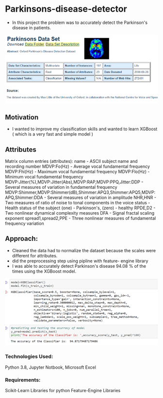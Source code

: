 # Parkinsons-disease-detector
- In this project the problem was to accurately detect the Parkinson's disease in patients.

![](Images/park2.png)  

## Motivation 
- I wanted to improve my classification skills and wanted to learn XGBoost ( which is a very fast and simple model )

## Attributes
Matrix column entries (attributes):
name - ASCII subject name and recording number
MDVP:Fo(Hz) - Average vocal fundamental frequency
MDVP:Fhi(Hz) - Maximum vocal fundamental frequency
MDVP:Flo(Hz) - Minimum vocal fundamental frequency
MDVP:Jitter(%),MDVP:Jitter(Abs),MDVP:RAP,MDVP:PPQ,Jitter:DDP - Several measures of variation in fundamental frequency
MDVP:Shimmer,MDVP:Shimmer(dB),Shimmer:APQ3,Shimmer:APQ5,MDVP:APQ,Shimmer:DDA - Several measures of variation in amplitude
NHR,HNR - Two measures of ratio of noise to tonal components in the voice
status - Health status of the subject (one) - Parkinson's, (zero) - healthy
RPDE,D2 - Two nonlinear dynamical complexity measures
DFA - Signal fractal scaling exponent
spread1,spread2,PPE - Three nonlinear measures of fundamental frequency variation


## Approach:
- Cleaned the data had to normalize the dataset because the scales were different for attributes.
- did the preprocessing step using pipline with feature- engine library
- I was able to accurately detect Parkinson's disease 94.08 % of the times using the XGBoost model.

![](Images/park1.png)  

### Technologies Used:
Python 3.8, Jupyter Notbook, Microsoft Excel

### Requirements:
Scikit-Learn Libraries for python
Feature-Engine Libraries

